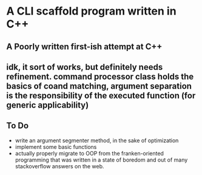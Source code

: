 # A CLI scaffold program written in C++
## A Poorly written first-ish attempt at C++

idk, it sort of works, but definitely needs refinement.
command processor class holds the basics of coand matching, argument separation is the responsibility of the executed function (for generic applicability)
---
## To Do
- write an argument segmenter method, in the sake of optimization
- implement some basic functions
- actually properly migrate to OOP from the franken-oriented programming that was written in a state of boredom and out of many stackoverflow answers on the web.
